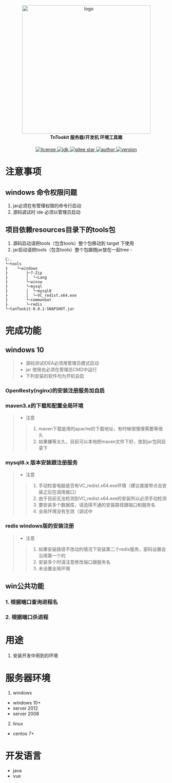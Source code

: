 <div style="text-align: center;">
	<a href="https://tannn.cn"  target="_blank">
	    <img src="https://tannn.cn/images/Img/TnTookit.jpg" width="400" alt="logo">
	</a>
</div>
<div style="text-align: center;">
	<strong>TnTookit 服务器/开发机 环境工具箱</strong>
</div>
<div style="text-align: center; margin-top: 20px">
    <a target="_blank" href="https://tannn.cn">
        <img src='https://img.shields.io/badge/license-GPL--3.0-brightgreen' alt='license'/>
    </a>
    <a target="_blank" href="https://tannn.cn">
        <img src='https://img.shields.io/badge/JDK-1.8.0_281+-green.svg' alt='jdk'/>
    </a>
    <a target="_blank" href="https://tannn.cn">
        <img src='https://gitee.com/etn/TnTookit/badge/star.svg?theme=dark' alt='gitee star'/>
    </a>
    <a target="_blank" href="https://tannn.cn">
        <img src='https://img.shields.io/badge/Author-谭宁-orange.svg' alt='author'/>
    </a>
    <a target="_blank" href="https://tannn.cn">
        <img src='https://img.shields.io/badge/version-v0.0.1beta-brightgreen.svg' alt='version'/>
    </a>
</div>


# 注意事项
## windows 命令权限问题
1. jar必须在有管理权限的命令行启动
2. 源码调试时 ide 必须以管理员启动
## 项目依赖resources目录下的tools包
1. 源码启动请把tools（包含tools）整个包移动到 target 下使用
2. jar启动请把tools（包含tools）整个包跟随jar放在一起tree -
```text
C:.
└─tools
├    └─windows
├        ├─7-Zip
├        │  └─Lang
├        └─winsw
├        └─mysql
├        │  └─mysql8
├        │  └─VC_redist.x64.exe
├        └─commonbat
├        └─redis
└─tanTookit-0.0.1-SNAPSHOT.jar
```


# 完成功能
## windows 10
> - 源码测试IDEA必须用管理员模式启动    
> - jar 使用也必须在管理员CMD中运行   
> - 下列安装的软件均为开机自启
### OpenResty(nginx)的安装注册服务加自启
### maven3.x的下载和配置全局环境
>- 注意
>> 1. maven下载是用的apache的下载地址，有时候很慢慢需要等很久
>> 2. 如果嫌等太久，目前可以本地把maven文件下好，放到jar包同目录下
### mysql8.x 版本安装跟注册服务
> - 注意   
>> 1. 手动检查电脑是否有VC_redist.x64.exe环境（建议直接带点击安装之后在调用接口）
>> 2. 由于目前无法检测到VC_redist.x64.exe的安装所以必须手动检测
>> 3. 要安装多个数据库，请选择不通的安装路径跟端口和服务名
>> 4. 全局环境没有生效（调试中
### redis windows版的安装注册
> - 注意
>> 1. 如果安装路径不改动的情况下安装第二个redis服务，密码设置会沿用第一个的
>> 2. 安装多个时请注意修改端口跟服务名
>> 3. 未设置全局环境

## win公共功能
### 1. 根据端口查询进程名
### 2. 根据端口杀进程

# 用途
1. 安装开发中用到的环境

# 服务器环境
1. windows 
- windows 10+
- server 2012
- server 2008
2. linux
- centos 7+

# 开发语言
- java
- vue